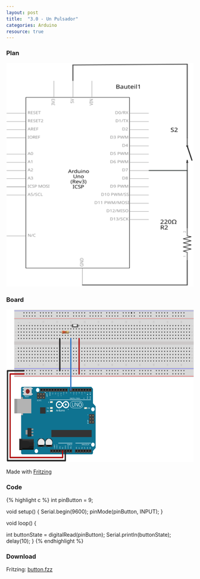 ```yaml
---
layout: post
title:  "3.0 - Un Pulsador"
categories: Arduino
resource: true
---
```


### Plan

<div class="schaltplan">
	<img src="/images/fritzing/arduino/button_Schaltplan.svg" width="800" height="600" alt="wiring plan" />
</div>

### Board

<img src="/images/fritzing/arduino/button_Steckplatine.svg" width="584" height="409" alt="bread board" />

<p class="advert">Made with <a href="http://fritzing.org">Fritzing</a></p>

### Code

{% highlight c %}
int pinButton = 9;

void setup() {
  Serial.begin(9600);
  pinMode(pinButton, INPUT);
}

void loop() {

  int buttonState = digitalRead(pinButton);
  Serial.println(buttonState);
  delay(10);
}
{% endhighlight %}

### Download

Fritzing: [button.fzz](/images/fritzing/arduino/button.fzz)
